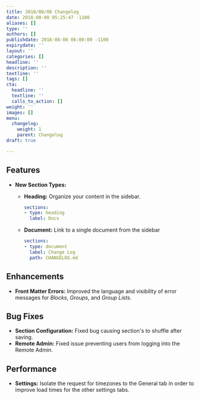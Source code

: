 ```yaml
---
title: 2018/08/08 Changelog
date: 2018-08-08 05:25:47 -1100
aliases: []
type: ''
authors: []
publishdate: 2018-08-08 06:00:00 -1100
expirydate: ''
layout: ''
categories: []
headline: ''
description: ''
textline: ''
tags: []
cta:
  headline: ''
  textline: ''
  calls_to_action: []
weight: ''
images: []
menu:
  changelog:
    weight: 1
    parent: Changelog
draft: true

---
```

## Features

* **New Section Types:**
  * **Heading:** Organize your content in the sidebar.

    ```yaml
    sections:
    - type: heading
      label: Docs
    ```
  * **Document:** Link to a single document from the sidebar

    ```yaml
    sections:
    - type: document
      label: Change Log
      path: CHANGELOG.md
    ```

## Enhancements

* **Front Matter Errors:** Improved the language and visibility of error messages for _Blocks_, _Groups_, and _Group Lists_.

## Bug Fixes

* **Section Configuration:** Fixed bug causing section's to shuffle after saving.
* **Remote Admin:** Fixed issue preventing users from logging into the Remote Admin.

## Performance

* **Settings:** Isolate the request for timezones to the General tab in order to improve load times for the other settings tabs.